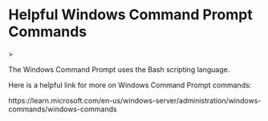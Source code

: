 <h1>Helpful Windows Command Prompt Commands</h1>>
  <p>The Windows Command Prompt uses the Bash scripting language.</p>
  <p> Here is a helpful link for more on Windows Command Prompt commands:</p>
<p>https://learn.microsoft.com/en-us/windows-server/administration/windows-commands/windows-commands</p>


